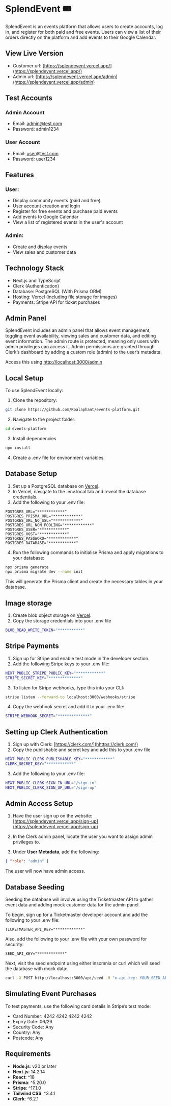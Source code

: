 # SplendEvent 🎟️

SplendEvent is an events platform that allows users to create accounts, log in, and register for both paid and free events. Users can view a list of their orders directly on the platform and add events to their Google Calendar.

## View Live Version

- Customer url: [https://splendevent.vercel.app/](https://splendevent.vercel.app/)
- Admin url: [https://splendevent.vercel.app/admin](https://splendevent.vercel.app/admin)

## Test Accounts
### Admin Account
- Email: admin@test.com
- Password: admin1234

### User Account
- Email: user@test.com
- Password: user1234

## Features
### User:
- Display community events (paid and free)
- User account creation and login
- Register for free events and purchase paid events
- Add events to Google Calendar
- View a list of registered events in the user's account

### Admin:
- Create and display events
- View sales and customer data


## Technology Stack

- Next.js and TypeScript
- Clerk (Authentication)
- Database: PostgreSQL (With Prisma ORM)
- Hosting: Vercel (including file storage for images)
- Payments: Stripe API for ticket purchases

## Admin Panel

SplendEvent includes an admin panel that allows event management, toggling event availability, viewing sales and customer data, and editing event information. The admin route is protected, meaning only users with admin privileges can access it. Admin permissions are granted through Clerk’s dashboard by adding a custom role (admin) to the user’s metadata.

Access this using [http://localhost:3000/admin](http://localhost:3000/admin)

## Local Setup

To use SplendEvent locally:

1.  Clone the repository:

```bash
git clone https://github.com/Koalaphant/events-platform.git
```

2. Navigate to the project folder:

```bash
cd events-platform
```

3. Install dependencies

```bash
npm install
```

4. Create a .env file for environment variables.

## Database Setup

1. Set up a PostgreSQL database on [Vercel](https://vercel.com/).
2. In Vercel, navigate to the .env.local tab and reveal the database credentials.
3. Add the following to your .env file:

```env
POSTGRES_URL="************"
POSTGRES_PRISMA_URL="************"
POSTGRES_URL_NO_SSL="************"
POSTGRES_URL_NON_POOLING="************"
POSTGRES_USER="************"
POSTGRES_HOST="************"
POSTGRES_PASSWORD="************"
POSTGRES_DATABASE="************"
```

4. Run the following commands to initialise Prisma and apply migrations to your database:

```bash
npx prisma generate
npx prisma migrate dev --name init
```

This will generate the Prisma client and create the necessary tables in your database.

## Image storage

1. Create blob object storage on [Vercel](https://vercel.com/).
2. Copy the storage credentials into your .env file

```bash
BLOB_READ_WRITE_TOKEN="***********"
```

## Stripe Payments

1. Sign up for Stripe and enable test mode in the developer section.
2. Add the following Stripe keys to your .env file:

```bash
NEXT_PUBLIC_STRIPE_PUBLIC_KEY="************"
STRIPE_SECRET_KEY="**************"
```

3. To listen for Stripe webhooks, type this into your CLI:

```bash
stripe listen --forward-to localhost:3000/webhooks/stripe
```

4. Copy the webhook secret and add it to your .env file:

```bash
STRIPE_WEBHOOK_SECRET="**************"
```

## Setting up Clerk Authentication

1. Sign up with Clerk: [https://clerk.com/](hhttps://clerk.com/)
2. Copy the publishable and secret key and add this to your .env file

```bash
NEXT_PUBLIC_CLERK_PUBLISHABLE_KEY="************"
CLERK_SECRET_KEY="************"
```

3. Add the following to your .env file:

```bash
NEXT_PUBLIC_CLERK_SIGN_IN_URL="/sign-in"
NEXT_PUBLIC_CLERK_SIGN_UP_URL="/sign-up"
```

## Admin Access Setup

1. Have the user sign up on the website: [https://splendevent.vercel.app/sign-up](https://splendevent.vercel.app/sign-up)

2. In the Clerk admin panel, locate the user you want to assign admin privileges to.

3. Under **User Metadata**, add the following:

```json
{ "role": "admin" }
```

The user will now have admin access.

## Database Seeding

Seeding the database will involve using the Ticketmaster API to gather event data and adding mock customer data for the admin panel.

To begin, sign up for a Ticketmaster developer account and add the following to your .env file:

```env
TICKETMASTER_API_KEY="************"
```

Also, add the following to your .env file with your own password for security:

```env
SEED_API_KEY="************"
```

Next, visit the seed endpoint using either insomnia or curl which will seed the database with mock data:

```bash
curl -X POST http://localhost:3000/api/seed -H "x-api-key: YOUR_SEED_API_KEY"
```

## Simulating Event Purchases

To test payments, use the following card details in Stripe’s test mode:

- Card Number: 4242 4242 4242 4242
- Expiry Date: 06/26
- Security Code: Any
- Country: Any
- Postcode: Any

## Requirements

- **Node.js**: v20 or later
- **Next.js**: 14.2.14
- **React**: ^18
- **Prisma**: ^5.20.0
- **Stripe**: ^17.1.0
- **Tailwind CSS**: ^3.4.1
- **Clerk**: ^6.2.1
